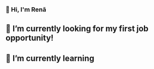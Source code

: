 ### 👋 Hi, I'm Renã

## 🔭 I’m currently looking for my first job opportunity!

## 🌱 I’m currently learning
